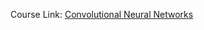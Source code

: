 Course Link:
[Convolutional Neural Networks](https://www.coursera.org/learn/convolutional-neural-networks/home/welcome)
